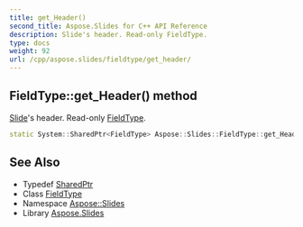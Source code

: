 ```yaml
---
title: get_Header()
second_title: Aspose.Slides for C++ API Reference
description: Slide's header. Read-only FieldType.
type: docs
weight: 92
url: /cpp/aspose.slides/fieldtype/get_header/
---
```

## FieldType::get_Header() method


[Slide](../../slide/)'s header. Read-only [FieldType](../).

```cpp
static System::SharedPtr<FieldType> Aspose::Slides::FieldType::get_Header()
```

## See Also

* Typedef [SharedPtr](../../system/sharedptr/)
* Class [FieldType](./)
* Namespace [Aspose::Slides](../)
* Library [Aspose.Slides](../../)